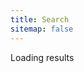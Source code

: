 ```yaml
---
title: Search
sitemap: false
---
```


<p><span id="search-process">Loading</span> results <span id="search-query-container" style="display: none;">for "<strong id="search-query"></strong>"</span></p>
<ul id="search-results"></ul>

<script>
	window.data = {
		{% for item in site.docs %}
			{% if item.title %}
				{% unless item.excluded_in_search %}
					{% if added %},{% endif %}
					{% assign added = false %}

					"{{ item.url | slugify }}": {
						"id": "{{ item.url | slugify }}",
						"title": "{{ item.title | xml_escape }}",
						"category": "{{ collection.title | xml_escape }}",
						"url": " {{ item.url | xml_escape }}",
						"content": {{ item.content | strip_html | replace_regex: "[\s/\n]+"," " | strip | jsonify }}
					}

					{% assign added = true %}
				{% endunless %}
			{% endif %}
		{% endfor %}
		{% for item in site.histories %}
			{% if item.title %}
				{% unless item.excluded_in_search %}
					{% if added %},{% endif %}
					{% assign added = false %}

					"{{ item.url | slugify }}": {
						"id": "{{ item.url | slugify }}",
						"title": "{{ item.title | xml_escape }}",
						"category": "{{ collection.title | xml_escape }}",
						"url": " {{ item.url | xml_escape }}",
						"content": {{ item.content | strip_html | replace_regex: "[\s/\n]+"," " | strip | jsonify }}
					}

					{% assign added = true %}
				{% endunless %}
			{% endif %}
		{% endfor %}
	};
</script>
<script src="{{ site.baseurl }}/scripts/lunr.min.js" charset="utf-8"></script>
<script src="{{ site.baseurl }}/scripts/search.js" charset="utf-8"></script>
